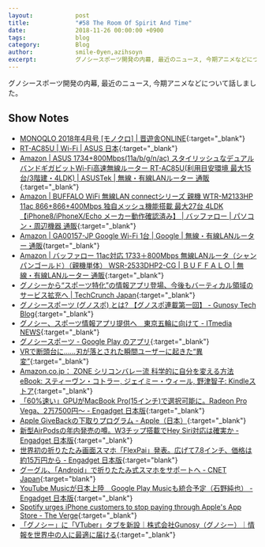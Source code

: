 ```yaml
---
layout:            post
title:             "#58 The Room Of Spirit And Time"
date:              2018-11-26 00:00:00 +0900
tags:              blog
category:          Blog
author:            smile-0yen,azihsoyn
excerpt:           グノシースポーツ開発の内幕, 最近のニュース, 今期アニメなどについて話しました。
---
```

グノシースポーツ開発の内幕, 最近のニュース, 今期アニメなどについて話しました。

## Show Notes
- [MONOQLO 2018年4月号 \[モノクロ\] \| 晋遊舎ONLINE](http://www.shinyusha.co.jp/media/mq1804/){:target="_blank"}
- [RT\-AC85U \| Wi\-Fi \| ASUS 日本](https://www.asus.com/jp/Networking/RT-AC85U/){:target="_blank"}
- [Amazon \| ASUS 1734\+800Mbps\(11a/b/g/n/ac\) スタイリッシュなデュアルバンドギガビットWi\-Fi高速無線ルーター RT\-AC85U\(利用目安環境 最大15台/3階建・4LDK\) \| ASUSTek \| 無線・有線LANルーター 通販](https://www.amazon.co.jp/800Mbps-%E3%82%B9%E3%82%BF%E3%82%A4%E3%83%AA%E3%83%83%E3%82%B7%E3%83%A5%E3%81%AA%E3%83%87%E3%83%A5%E3%82%A2%E3%83%AB%E3%83%90%E3%83%B3%E3%83%89%E3%82%AE%E3%82%AC%E3%83%93%E3%83%83%E3%83%88Wi-Fi%E9%AB%98%E9%80%9F%E7%84%A1%E7%B7%9A%E3%83%AB%E3%83%BC%E3%82%BF%E3%83%BC-RT-AC85U-%E5%88%A9%E7%94%A8%E7%9B%AE%E5%AE%89%E7%92%B0%E5%A2%83-3%E9%9A%8E%E5%BB%BA%E3%83%BB4LDK/dp/B01LX0WM1U/ref=sr_1_1?ie=UTF8&qid=1543148415&sr=8-1&keywords=RT-AC85U){:target="_blank"}
- [Amazon \| BUFFALO WiFi 無線LAN connectシリーズ 親機 WTR\-M2133HP 11ac 866\+866\+400Mbps 独自メッシュ機能搭載 最大27台 4LDK 【iPhone8/iPhoneX/Echo メーカー動作確認済み】 \| バッファロー \| パソコン・周辺機器 通販](https://www.amazon.co.jp/connect%E3%82%B7%E3%83%AA%E3%83%BC%E3%82%BA-WTR-M2133HP-%E7%8B%AC%E8%87%AA%E3%83%A1%E3%83%83%E3%82%B7%E3%83%A5%E6%A9%9F%E8%83%BD%E6%90%AD%E8%BC%89-%E3%80%90iPhone8-%E3%83%A1%E3%83%BC%E3%82%AB%E3%83%BC%E5%8B%95%E4%BD%9C%E7%A2%BA%E8%AA%8D%E6%B8%88%E3%81%BF%E3%80%91/dp/B077X2SVMF/ref=pd_sbs_147_44?_encoding=UTF8&pd_rd_i=B077X2SVMF&pd_rd_r=7a5ebbf7-f0ac-11e8-827b-5bd42fc1c9b6&pd_rd_w=gW1Qs&pd_rd_wg=e2Umx&pf_rd_i=desktop-dp-sims&pf_rd_m=AN1VRQENFRJN5&pf_rd_p=cda7018a-662b-401f-9c16-bd4ec317039e&pf_rd_r=RC5WYZCS03M454CTFZHY&pf_rd_s=desktop-dp-sims&pf_rd_t=40701&psc=1&refRID=RC5WYZCS03M454CTFZHY){:target="_blank"}
- [Amazon \| GA00157\-JP Google Wi\-Fi 1台 \| Google \| 無線・有線LANルーター 通販](https://www.amazon.co.jp/Google-GA00157-JP-Wi-Fi-1%E5%8F%B0/dp/B07FDRY4VG/ref=sr_1_5?s=computers&ie=UTF8&qid=1543148612&sr=1-5&keywords=google+wifi){target="_blank"}
- [Amazon \| バッファロー 11ac対応 1733＋800Mbps 無線LANルータ（シャンパンゴールド）（親機単体） WSR\-2533DHP2\-CG \| ＢＵＦＦＡＬＯ \| 無線・有線LANルーター 通販](https://www.amazon.co.jp/%E3%83%90%E3%83%83%E3%83%95%E3%82%A1%E3%83%AD%E3%83%BC-11ac%E5%AF%BE%E5%BF%9C-1733%EF%BC%8B800Mbps-%E7%84%A1%E7%B7%9ALAN%E3%83%AB%E3%83%BC%E3%82%BF%EF%BC%88%E3%82%B7%E3%83%A3%E3%83%B3%E3%83%91%E3%83%B3%E3%82%B4%E3%83%BC%E3%83%AB%E3%83%89%EF%BC%89%EF%BC%88%E8%A6%AA%E6%A9%9F%E5%8D%98%E4%BD%93%EF%BC%89-WSR-2533DHP2-CG/dp/B07G2WTGT6/ref=pd_sbs_147_6?_encoding=UTF8&pd_rd_i=B07G2WTGT6&pd_rd_r=477ca739-f0ad-11e8-9351-635a7a6b78d5&pd_rd_w=HW4nZ&pd_rd_wg=DTkSY&pf_rd_i=desktop-dp-sims&pf_rd_m=AN1VRQENFRJN5&pf_rd_p=cda7018a-662b-401f-9c16-bd4ec317039e&pf_rd_r=S0SQZM7X71TWQVJCEK71&pf_rd_s=desktop-dp-sims&pf_rd_t=40701&psc=1&refRID=S0SQZM7X71TWQVJCEK71){:target="_blank"}
- [グノシーから“スポーツ特化”の情報アプリ登場、今後もバーティカル領域のサービス拡充へ \| TechCrunch Japan](https://jp.techcrunch.com/2018/11/15/gunosy-sports/){:target="_blank"}
- [グノシースポーツ \(グノスポ\) とは? 【グノスポ連載第一回】 \- Gunosy Tech Blog](https://tech.gunosy.io/entry/gunosy-sports1){:target="_blank"}
- [グノシー、スポーツ情報アプリ提供へ　東京五輪に向けて \- ITmedia NEWS](http://www.itmedia.co.jp/news/articles/1811/15/news076.html){:target="_blank"}
- [グノシースポーツ \- Google Play のアプリ](https://play.google.com/store/apps/details?id=sport.gunosy){:target="_blank"}
- [VRで断頭台に……刃が落とされた瞬間ユーザーに起きた“異変”](https://www.moguravr.com/vr-guillotine/amp/){:target="_blank"}
- [Amazon\.co\.jp： ZONE シリコンバレー流 科学的に自分を変える方法 eBook: スティーヴン・コトラー, ジェイミー・ウィール, 野津智子: Kindleストア](https://www.amazon.co.jp/ZONE-%E3%82%B7%E3%83%AA%E3%82%B3%E3%83%B3%E3%83%90%E3%83%AC%E3%83%BC%E6%B5%81-%E7%A7%91%E5%AD%A6%E7%9A%84%E3%81%AB%E8%87%AA%E5%88%86%E3%82%92%E5%A4%89%E3%81%88%E3%82%8B%E6%96%B9%E6%B3%95-%E3%82%B9%E3%83%86%E3%82%A3%E3%83%BC%E3%83%B4%E3%83%B3-%E3%82%B3%E3%83%88%E3%83%A9%E3%83%BC-ebook/dp/B07GND6WZM/ref=tmm_kin_swatch_0?_encoding=UTF8&qid=1543151562&sr=8-3){:target="_blank"} 
- [「60%速い」GPUがMacBook Pro\(15インチ\)で選択可能に。Radeon Pro Vega、2万7500円～ \- Engadget 日本版](https://japanese.engadget.com/2018/11/15/60-gpu-macbook-pro-15-radeon-pro-vega-2-7500/){:target="_blank"}
- [Apple GiveBackの下取りプログラム \- Apple（日本）](https://www.apple.com/jp/trade-in/){:target="_blank"}
- [新型AirPodsの年内発売の噂。W3チップ搭載でHey Siri対応は確実か \- Engadget 日本版](https://japanese.engadget.com/2018/11/13/airpods-w3-hey-siri/){:target="_blank"}
- [世界初の折りたたみ画面スマホ「FlexPai」発表。広げて7\.8インチ、価格は約15万円から \- Engadget 日本版](https://japanese.engadget.com/2018/11/01/flexpai-7-8-15/){:target="blank"}
- [グーグル、「Android」で折りたたみ式スマホをサポートへ \- CNET Japan](https://japan.cnet.com/article/35128296/){:target="blank"}
- [YouTube Musicが日本上陸　Google Play Musicも統合予定（石野純也） \- Engadget 日本版](https://japanese.engadget.com/2018/11/14/youtube-music-google-play-music/){:target="_blank"}
- [Spotify urges iPhone customers to stop paying through Apple's App Store \- The Verge](https://www.theverge.com/2015/7/8/8913105/spotify-apple-app-store-email){:target="_blank"}
- [「グノシー」に「VTuber」タブを新設｜株式会社Gunosy（グノシー）｜情報を世界中の人に最適に届ける](https://gunosy.co.jp/news/133){:target="_blank"}
